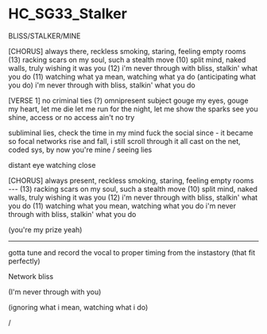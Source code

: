 # HC_SG33_Stalker

BLISS/STALKER/MINE

[CHORUS]
always there, reckless smoking, staring, feeling empty rooms (13)
racking scars on my soul, such a stealth move (10)
split mind, naked walls, truly wishing it was you (12)
i'm never through with bliss, stalkin' what you do (11)
watching what ya mean, watching what ya do (anticipating what you do)
i'm never through with bliss, stalkin' what you do

[VERSE 1]
no criminal ties (?) omnipresent subject 
gouge my eyes, gouge my heart, let me die
let me run for the night, let me show the sparks
see you shine, access or no access ain't no try

subliminal lies, check the time in my mind
fuck the social since - it became so focal
networks rise and fall, i still scroll through it all
cast on the net, coded sys, by now you're mine / seeing lies

distant eye watching close

[CHORUS]
always present, reckless smoking, staring, feeling empty rooms --- (13)
racking scars on my soul, such a stealth move (10)
split mind, naked walls, truly wishing it was you (12)
i'm never through with bliss, stalkin' what you do (11)
watching what you mean, watching what you do 
i'm never through with bliss, stalkin' what you do

(you're my prize yeah)



---
gotta tune and record the vocal to proper timing from the instastory (that fit perfectly)

Network bliss

(I'm never through with you)

(ignoring what i mean, watching what i do)

/
